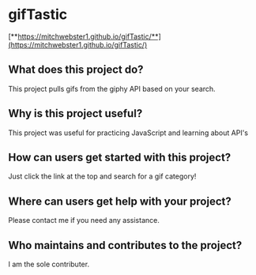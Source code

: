 # gifTastic

[**https://mitchwebster1.github.io/gifTastic/**](https://mitchwebster1.github.io/gifTastic/)

## What does this project do?

This project pulls gifs from the giphy API based on your search.

## Why is this project useful?

This project was useful for practicing JavaScript and learning about API's

## How can users get started with this project?

Just click the link at the top and search for a gif category!

## Where can users get help with your project?

Please contact me if you need any assistance.

## Who maintains and contributes to the project?

I am the sole contributer.
